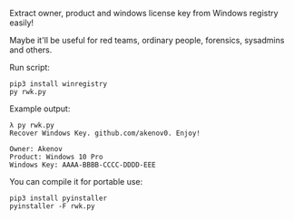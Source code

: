 Extract owner, product and windows license key from Windows registry easily!

Maybe it'll be useful for red teams, ordinary people, forensics, sysadmins and others.

Run script:
```
pip3 install winregistry
py rwk.py
```
Example output:
```
λ py rwk.py
Recover Windows Key. github.com/akenov0. Enjoy!

Owner: Akenov
Product: Windows 10 Pro
Windows Key: AAAA-BBBB-CCCC-DDDD-EEE
```
You can compile it for portable use:
```
pip3 install pyinstaller
pyinstaller -F rwk.py
```
